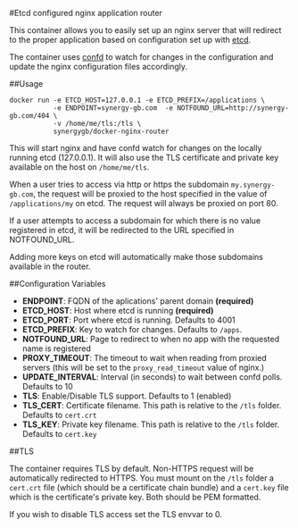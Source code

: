 #Etcd configured nginx application router

This container allows you to easily set up an nginx server that will redirect to the proper application based on
configuration set up with [etcd](https://github.com/coreos/etcd).

The container uses [confd](https://github.com/kelseyhightower/confd) to watch for changes in the configuration and update
the nginx configuration files accordingly.

##Usage

```
docker run -e ETCD_HOST=127.0.0.1 -e ETCD_PREFIX=/applications \
           -e ENDPOINT=synergy-gb.com  -e NOTFOUND_URL=http://synergy-gb.com/404 \
           -v /home/me/tls:/tls \
           synergygb/docker-nginx-router
```

This will start nginx and have confd watch for changes on the locally running etcd (127.0.0.1). It will also use the
TLS certificate and private key available on the host on `/home/me/tls`.

When a user tries to access via http or https the subdomain `my.synergy-gb.com`, the request will be proxied to the host
specified in the value of `/applications/my` on etcd. The request will always be proxied on port 80.

If a user attempts to access a subdomain for which there is no value registered in etcd, it will be redirected to the
URL specified in NOTFOUND_URL.

Adding more keys on etcd will automatically make those subdomains available in the router.

##Configuration Variables

- __ENDPOINT__: FQDN of the aplications' parent domain __(required)__
- __ETCD_HOST__: Host where etcd is running __(required)__
- __ETCD_PORT__: Port where etcd is running. Defaults to 4001
- __ETCD_PREFIX__: Key to watch for changes. Defaults to `/apps`.
- __NOTFOUND_URL__: Page to redirect to when no app with the requested name is registered
- __PROXY_TIMEOUT__: The timeout to wait when reading from proxied servers (this will be set to the `proxy_read_timeout` value of nginx.)
- __UPDATE_INTERVAL__: Interval (in seconds) to wait between confd polls. Defaults to 10
- __TLS__: Enable/Disable TLS support. Defaults to 1 (enabled)
- __TLS_CERT__: Certificate filename. This path is relative to the `/tls` folder. Defaults to `cert.crt`
- __TLS_KEY__: Private key filename. This path is relative to the `/tls` folder. Defaults to `cert.key`

##TLS

The container requires TLS by default. Non-HTTPS request will be automatically redirected to HTTPS.
You must mount on the `/tls` folder a `cert.crt` file (which should be a certificate chain bundle) and a `cert.key`
file which is the certificate's private key. Both should be PEM formatted.

If you wish to disable TLS access set the TLS envvar to 0.
